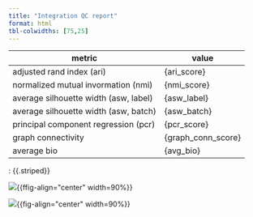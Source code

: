 ```yaml
---
title: "Integration QC report"
format: html
tbl-colwidths: [75,25]
---
```



| metric  | value  |
|--------|--------|
| adjusted rand index (ari)  | {ari_score}   |
| normalized mutual invormation (nmi)   | {nmi_score}   |
| average silhouette width (asw, label) | {asw_label}   |
| average silhouette width (asw, batch) | {asw_batch}   |
| principal component regression (pcr) | {pcr_score}   |
| graph connectivity | {graph_conn_score}   |
| average bio | {avg_bio}   |
: {{.striped}}

![]({umap_label}){{ffig-align="center" width=90%}}

![]({umap_batch}){{fig-align="center" width=90%}}